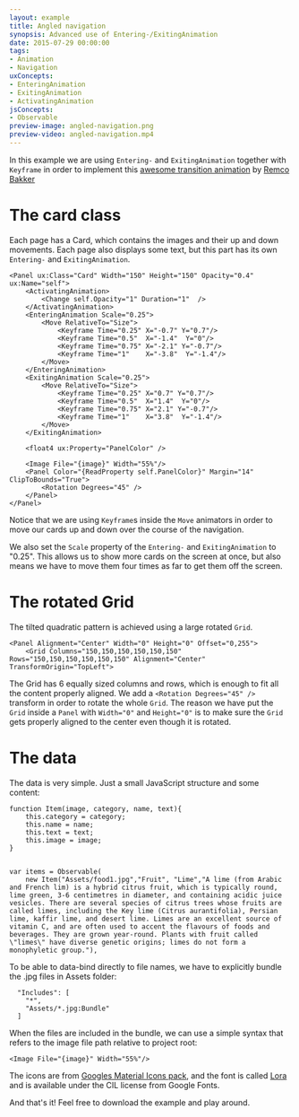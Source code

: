 ```yaml
---
layout: example
title: Angled navigation
synopsis: Advanced use of Entering-/ExitingAnimation
date: 2015-07-29 00:00:00
tags:
- Animation
- Navigation
uxConcepts:
- EnteringAnimation
- ExitingAnimation
- ActivatingAnimation
jsConcepts:
- Observable
preview-image: angled-navigation.png
preview-video: angled-navigation.mp4
---
```

In this example we are using `Entering-` and `ExitingAnimation` together with `Keyframe` in order to implement this [awesome transition animation](https://dribbble.com/shots/2575761-Webshop-UI-UX-experiments) by [Remco Bakker](https://dribbble.com/remcobakker)

# The card class

Each page has a Card, which contains the images and their up and down movements. Each page also displays some text, but this part has its own `Entering-` and `ExitingAnimation`.


<!-- snippet-begin:code/MainView.ux:CardClass -->

```
<Panel ux:Class="Card" Width="150" Height="150" Opacity="0.4" ux:Name="self">
    <ActivatingAnimation>
        <Change self.Opacity="1" Duration="1"  />
    </ActivatingAnimation>
    <EnteringAnimation Scale="0.25">
        <Move RelativeTo="Size">
            <Keyframe Time="0.25" X="-0.7" Y="0.7"/>
            <Keyframe Time="0.5"  X="-1.4"  Y="0"/>
            <Keyframe Time="0.75" X="-2.1" Y="-0.7"/>
            <Keyframe Time="1"    X="-3.8"  Y="-1.4"/>
        </Move>
    </EnteringAnimation>
    <ExitingAnimation Scale="0.25">
        <Move RelativeTo="Size">
            <Keyframe Time="0.25" X="0.7" Y="0.7"/>
            <Keyframe Time="0.5"  X="1.4"  Y="0"/>
            <Keyframe Time="0.75" X="2.1" Y="-0.7"/>
            <Keyframe Time="1"    X="3.8"  Y="-1.4"/>
        </Move>
    </ExitingAnimation>

    <float4 ux:Property="PanelColor" />

    <Image File="{image}" Width="55%"/>
    <Panel Color="{ReadProperty self.PanelColor}" Margin="14" ClipToBounds="True">
        <Rotation Degrees="45" />
    </Panel>
</Panel>
```

<!-- snippet-end -->

Notice that we are using `Keyframe`s inside the `Move` animators in order to move our cards up and down over the course of the navigation.

We also set the `Scale` property of the `Entering-` and `ExitingAnimation` to "0.25". This allows us to show more cards on the screen at once, but also means we have to move them four times as far to get them off the screen.

# The rotated Grid

The tilted quadratic pattern is achieved using a large rotated `Grid`.

<!-- snippet-begin:code/MainView.ux:RotatedGrid -->

```
<Panel Alignment="Center" Width="0" Height="0" Offset="0,255">
    <Grid Columns="150,150,150,150,150,150" Rows="150,150,150,150,150,150" Alignment="Center" TransformOrigin="TopLeft">
```

<!-- snippet-end -->

The Grid has 6 equally sized columns and rows, which is enough to fit all the content properly aligned. We add a `<Rotation Degrees="45" />` transform in order to rotate the whole `Grid`. The reason we have put the `Grid` inside a `Panel` with `Width="0"` and `Height="0"` is to make sure the `Grid` gets properly aligned to the center even though it is rotated.

# The data

The data is very simple. Just a small JavaScript structure and some content:

<!-- snippet-begin:code/MainView.js:TheJS -->

```
function Item(image, category, name, text){
    this.category = category;
    this.name = name;
    this.text = text;
    this.image = image;
}


var items = Observable(
    new Item("Assets/food1.jpg","Fruit", "Lime","A lime (from Arabic and French lim) is a hybrid citrus fruit, which is typically round, lime green, 3-6 centimetres in diameter, and containing acidic juice vesicles. There are several species of citrus trees whose fruits are called limes, including the Key lime (Citrus aurantifolia), Persian lime, kaffir lime, and desert lime. Limes are an excellent source of vitamin C, and are often used to accent the flavours of foods and beverages. They are grown year-round. Plants with fruit called \"limes\" have diverse genetic origins; limes do not form a monophyletic group."),
```

<!-- snippet-end -->

To be able to data-bind directly to file names, we have to explicitly bundle the .jpg files in Assets folder:

```
  "Includes": [
    "*",
    "Assets/*.jpg:Bundle"
  ]
```

When the files are included in the bundle, we can use a simple syntax that refers to the image file path relative to project root:

<!-- snippet-begin:code/MainView.ux:ImageFile -->

```
<Image File="{image}" Width="55%"/>
```

<!-- snippet-end -->

The icons are from [Googles Material Icons pack](https://design.google.com/icons/), and the font is called [Lora](https://www.google.com/fonts/specimen/Lora) and is available under the CIL license from Google Fonts.


And that's it! Feel free to download the example and play around.
